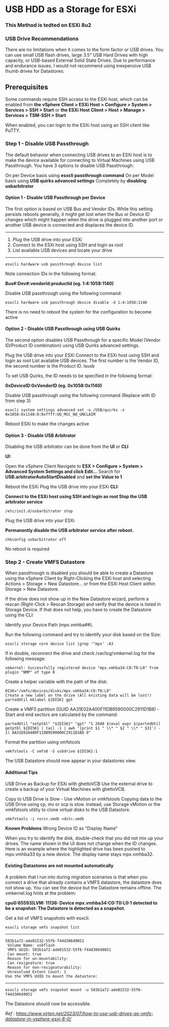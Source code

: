 # USB HDD as a Storage for ESXi

### This Method is tedted on ESXi 8u2

### USB Drive Recommendations
There are no limitations when it comes to the form factor or USB drives. You can use small USB flash drives, large 3.5" USB Hard Drives with high capacity, or USB-based External Solid State Drives. Due to performance and endurance issues, I would not recommend using inexpensive USB thumb drives for Datastores.

## Prerequisites
Some commands require SSH access to the ESXi host, which can be enabled from **the vSphere Client > ESXi Host > Configure > System > Services > SSH > Start**
or **the ESXi Host Client > Host > Manage >  Services > TSM-SSH > Start**
 
When enabled, you can login to the ESXi host using an SSH client like PuTTY.

### Step 1 - Disable USB Passthrough
The default behavior when connecting USB drives to an ESXi host is to make the device available for connecting to Virtual Machines using USB Passthrough. You have 3 options to disable USB Passthrough:

On per Device basis using **esxcli passthrough command**
On per Model basis using **USB quirks advanced settings**
Completely by **disabling usbarbitrator**

#### Option 1 - Disable USB Passthrough per Device

The first option is based on USB Bus and Vendor IDs. While this setting persists reboots generally, it might get lost when the Bus or Device ID changes which might happen when the drive is plugged into another port or another USB device is connected and displaces the device ID.

---
1. Plug the USB drive into your ESXi
2. Connect to the ESXi host using SSH and login as root
3. List available USB devices and locate your drive
---

```esxcli hardware usb passthrough device list```

Note connection IDs in the following format:

**Bus#:Dev#:vendorId:productId (eg. 1:4:1058:1140)**

Disable USB passthrough using the following command:

```esxcli hardware usb passthrough device disable -d 1:4:1058:1140```

There is no need to reboot the system for the configuration to become active

#### Option 2 - Disable USB Passthrough using USB Quirks

The second option disables USB Passthrough for a specific Model (Vendor ID/Product ID combination) using USB Quirks advanced settings.

Plug the USB drive into your ESXi
Connect to the ESXi host using SSH and login as root
List available USB devices. The first number is the Vendor ID, the second number is the Product ID.
lsusb


To set USB Quirks, the ID needs to be specified in the following format: 

**0xDeviceID:0xVendorID (eg. 0x1058:0x1140)**

Disable USB passthrough using the following command (Replace with ID from step 3)

```esxcli system settings advanced set -o /USB/quirks -s 0x1058:0x1140:0:0xffff:UQ_MSC_NO_UNCLAIM```

Reboot ESXi to make the changes active
 

#### Option 3 - Disable USB Arbitrator

Disabling the USB arbitrator can be done from the **UI** or **CLI**

**UI:**

Open the vSphere Client
Navigate to **ESX > Configure > System > Advanced System Settings and click Edit...**
Search for **USB.arbitratorAutoStartDisabled** and **set the Value to 1**

Reboot the ESXi
Plug the USB drive into your ESXi
**CLI:**

**Connect to the ESXi host using SSH and login as root
Stop the USB arbitrator service**
```
/etc/init.d/usbarbitrator stop
```
Plug the USB drive into your ESXi

**Permanently disable the USB arbitrator service after reboot.**

```chkconfig usbarbitrator off```

No reboot is required

### Step 2 - Create VMFS Datastore

When passthrough is disabled you should be able to create a Datastore using the vSphere Client by Right-Clicking the ESXi host and selecting Actions > Storage > New Datastore... or from the ESXi Host Client within Storage > New Datastore.

If the drive does not show up in the New Datastore wizard, perform a rescan (Right-Click > Rescan Storage) and verify that the device is listed in Storage Device. If that does not help, you have to create the Datastore using the CLI:

Identify your Device Path (mpx.vmhba##). 

Run the following command and try to identify your disk based on the Size:

```esxcli storage core device list |grep '^mpx' -A3```


If in double, reconnect the drive and check /var/log/vmkernel.log for the following message:
```
vmkernel: Successfully registered device "mpx.vmhba34:C0:T0:L0" from plugin "NMP" of type 0
```
Create a helper variable with the path of the disk:
```
DISK="/vmfs/devices/disks/mpx.vmhba34:C0:T0:L0"
Create a new label on the drive (All existing data will be lost!)
partedUtil mklabel ${DISK} gpt
```
Create a VMFS partition (GUID AA31E02A400F11DB9590000C2911D1B8) - Start and end sectors are calculated by the command:
```
partedUtil "setptbl" "${DISK}" "gpt" "1 2048 $(eval expr $(partedUtil getptbl ${DISK} | tail -1 | awk '{print $1 " \\* " $2 " \\* " $3}') - 1) AA31E02A400F11DB9590000C2911D1B8 0"
```
Format the partition using vmfstools

```vmkfstools -C vmfs6 -S usbdrive ${DISK}:1```


The USB Datastore should now appear in your datastores view.

#### Additional Tips
USB Drive as Backup for ESXi with ghettoVCB
Use the external drive to create a backup of your Virtual Machines with ghettoVCB.

Copy to USB Drive is Slow - Use vMotion or vmkfstools
Copying data to the USB Drive using cp, mv or scp is slow. Instead, use Storage vMotion or the vmkfstools utility to clone virtual disks to the USB Datastore.

```vmkfstools -i <src>.vmdk <dst>.vmdk```

**Known Problems**
Wrong Device ID as "Display Name"

When you try to identify the disk, double-check that you did not mix up your drives. The name shown in the UI does not change when the ID changes. Here is an example where the highlighted drive has been pushed to mpx.vmhba33 by a new device. The display name stays mpx.vmhba32.

#### Existing Datastores are not mounted automatically
A problem that I run into during migration scenarios is that when you connect a drive that already contains a VMFS datastore, the datastore does not show up. You can see the device but the Datastore remains offline. The vmkernel.log hints at the problem:

**cpu0:65593)LVM: 11136: Device mpx.vmhba34:C0:T0:L0:1 detected to be a snapshot:
The Datastore is detected as a snapshot.**

Get a list of VMFS snapshots with esxcli:

```esxcli storage vmfs snapshot list```

---
```
583b1a72-ade01532-55f6-f44d30649051
 Volume Name: usbflash
 VMFS UUID: 583b1a72-ade01532-55f6-f44d30649051
 Can mount: true
 Reason for un-mountability:
 Can resignature: true
 Reason for non-resignaturability:
 Unresolved Extent Count: 1
Use the VMFS UUID to mount the datastore:
```
---

```esxcli storage vmfs snapshot mount -u 583b1a72-ade01532-55f6-f44d30649051```


The Datastore should now be accessible.


_Ref : https://www.virten.net/2023/07/how-to-use-usb-drives-as-vmfs-datastore-in-vsphere-esxi-8-0/_
